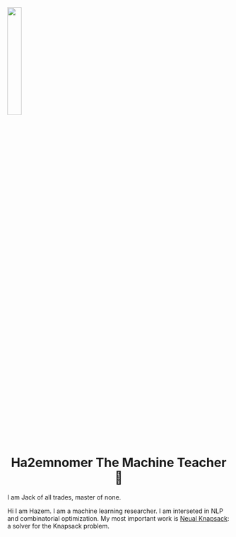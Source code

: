 <img src="https://images-na.ssl-images-amazon.com/images/I/51VZOdAoo-L._AC_.jpg" align="center" width="25%"/>
<h1 align="center">Ha2emnomer The Machine Teacher 👋</h1>

I am Jack of all trades, master of none. 

Hi I am Hazem. I am a machine learning researcher. I am interseted in  NLP and combinatorial optimization. 
My most important work is [Neual Knapsack](https://github.com/ha2emnomer/NeuralKnapsack): a solver for the Knapsack problem. 

